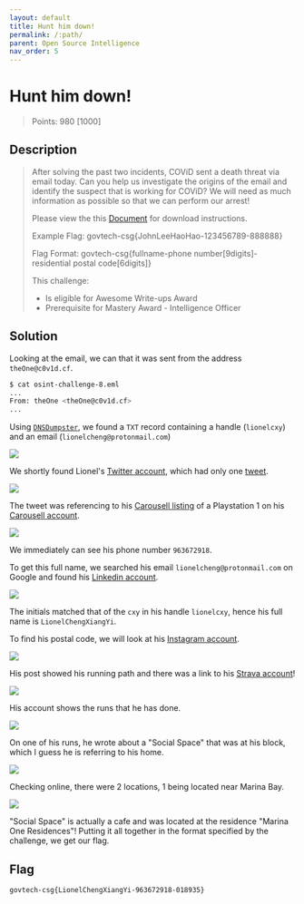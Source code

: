 ```yaml
---
layout: default
title: Hunt him down!
permalink: /:path/
parent: Open Source Intelligence
nav_order: 5
---
```

# Hunt him down!

> Points: 980 [1000]

## Description

> After solving the past two incidents, COViD sent a death threat via email today. Can you help us investigate the origins of the email and identify the suspect that is working for COViD? We will need as much information as possible so that we can perform our arrest!
>
> Please view the this [Document](https://docs.google.com/document/d/1GrQ6znlN2Z0tu_uAPAs1qrn6by24I51mq8RIIHmFGDU/edit?usp=sharing) for download instructions.
>
> Example Flag: govtech-csg{JohnLeeHaoHao-123456789-888888}
>
> Flag Format: govtech-csg{fullname-phone number[9digits]-residential postal code[6digits]}
>
> This challenge:
> - Is eligible for Awesome Write-ups Award
> - Prerequisite for Mastery Award - Intelligence Officer

## Solution

Looking at the email, we can that it was sent from the address `theOne@c0v1d.cf`. 
```bash
$ cat osint-challenge-8.eml
...
From: theOne <theOne@c0v1d.cf>
...
```

Using [`DNSDumpster`](https://dnsdumpster.com/), we found a `TXT` record containing a handle (`lionelcxy`) and an email (`lionelcheng@protonmail.com`)

![](dns.png)

We shortly found Lionel's [Twitter account](https://mobile.twitter.com/lionelcxy), which had only one [tweet](https://mobile.twitter.com/lionelcxy/status/1322079602852855814).

![](twitter.png)

The tweet was referencing to his [Carousell listing](https://t.co/T4EFZDkHSg?amp=1) of a Playstation 1 on his [Carousell account](https://www.carousell.sg/lionelcxy).

![](carousell.png)

We immediately can see his phone number `963672918`.

To get this full name, we searched his email `lionelcheng@protonmail.com` on Google and found his [Linkedin account](https://www.linkedin.com/in/cheng-xiang-yi-0a4b891b9/?originalSubdomain=sg).

![](linkedin.png)

The initials matched that of the `cxy` in his handle `lionelcxy`, hence his full name is `LionelChengXiangYi`.

To find his postal code, we will look at his [Instagram account](https://www.instagram.com/lionelcxy/).

![](instagram.png)

His post showed his running path and there was a link to his [Strava account](https://www.strava.com/athletes/70911754)!

![](instagram_2.png)

His account shows the runs that he has done.

![](strava.png)

On one of his runs, he wrote about a "Social Space" that was at his block, which I guess he is referring to his home.

![](strava_1.png)

 Checking online, there were 2 locations, 1 being located near Marina Bay.

![](socialspace.png)

"Social Space" is actually a cafe and was located at the residence "Marina One Residences"! Putting it all together in the format specified by the challenge, we get our flag.

## Flag
`govtech-csg{LionelChengXiangYi-963672918-018935} `